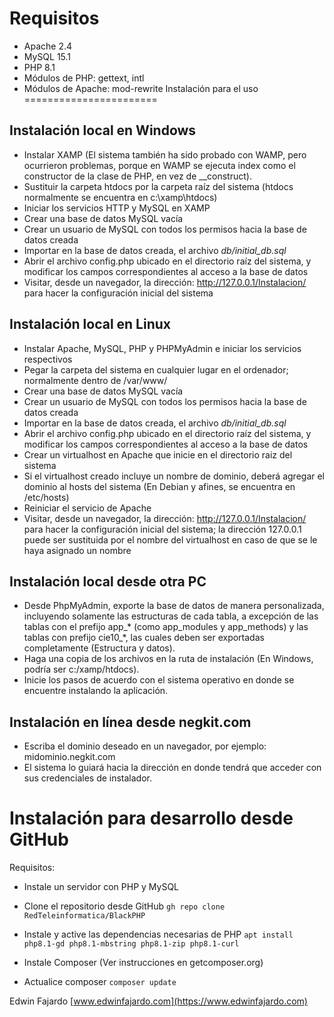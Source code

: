 Requisitos
==========
- Apache 2.4
- MySQL 15.1
- PHP 8.1
- Módulos de PHP: gettext, intl
- Módulos de Apache: mod-rewrite
Instalación para el uso
=======================

Instalación local en Windows
----------------------------
- Instalar XAMP (El sistema también ha sido probado con WAMP, pero ocurrieron problemas, porque en WAMP se ejecuta index como el constructor de la clase de PHP, en vez de __construct).
- Sustituir la carpeta htdocs por la carpeta raíz del sistema (htdocs normalmente se encuentra en c:\xamp\htdocs)
- Iniciar los servicios HTTP y MySQL en XAMP
- Crear una base de datos MySQL vacía
- Crear un usuario de MySQL con todos los permisos hacia la base de datos creada
- Importar en la base de datos creada, el archivo *db/initial_db.sql*
- Abrir el archivo config.php ubicado en el directorio raíz del sistema, y modificar los campos correspondientes al acceso a la base de datos
- Visitar, desde un navegador, la dirección: http://127.0.0.1/Instalacion/ para hacer la configuración inicial del sistema

Instalación local en Linux
--------------------------
- Instalar Apache, MySQL, PHP y PHPMyAdmin e iniciar los servicios respectivos
- Pegar la carpeta del sistema en cualquier lugar en el ordenador; normalmente dentro de /var/www/
- Crear una base de datos MySQL vacía
- Crear un usuario de MySQL con todos los permisos hacia la base de datos creada
- Importar en la base de datos creada, el archivo *db/initial_db.sql*
- Abrir el archivo config.php ubicado en el directorio raíz del sistema, y modificar los campos correspondientes al acceso a la base de datos
- Crear un virtualhost en Apache que inicie en el directorio raiz del sistema
- Si el virtualhost creado incluye un nombre de dominio, deberá agregar el dominio al hosts del sistema (En Debian y afines, se encuentra en /etc/hosts)
- Reiniciar el servicio de Apache
- Visitar, desde un navegador, la dirección: http://127.0.0.1/Instalacion/ para hacer la configuración inicial del sistema; la dirección 127.0.0.1 puede ser sustituida por el nombre del virtualhost en caso de que se le haya asignado un nombre

Instalación local desde otra PC
--------------------------------
- Desde PhpMyAdmin, exporte la base de datos de manera personalizada, incluyendo solamente las estructuras de cada tabla, a excepción de las tablas con el prefijo app_* (como app_modules y app_methods) y las tablas con prefijo cie10_*, las cuales deben ser exportadas completamente (Estructura y datos).
- Haga una copia de los archivos en la ruta de instalación (En Windows, podría ser c:/xamp/htdocs).
- Inicie los pasos de acuerdo con el sistema operativo en donde se encuentre instalando la aplicación.

Instalación en línea desde negkit.com
-------------------------------------
- Escriba el dominio deseado en un navegador, por ejemplo: midominio.negkit.com
- El sistema lo guiará hacia la dirección en donde tendrá que acceder con sus credenciales de instalador.

Instalación para desarrollo desde GitHub
========================================
Requisitos:
- Instale un servidor con PHP y MySQL

- Clone el repositorio desde GitHub
`gh repo clone RedTeleinformatica/BlackPHP`

- Instale y active las dependencias necesarias de PHP
`apt install php8.1-gd php8.1-mbstring php8.1-zip php8.1-curl`

- Instale Composer
(Ver instrucciones en getcomposer.org)

- Actualice composer
`composer update`

Edwin Fajardo
[www.edwinfajardo.com](https://www.edwinfajardo.com)

